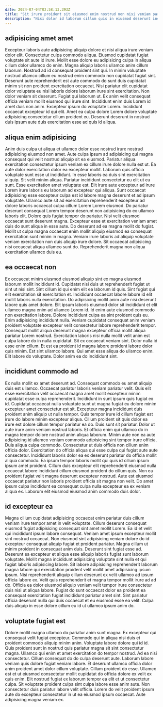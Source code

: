 ```yaml
---
date: 2024-07-04T02:58:13.393Z
title: "Sit irure proident sit eiusmod enim nostrud non nisi veniam pariatur qui Lorem ex ex anim."
description: "Nisi dolor id laborum cillum quis in eiusmod deserunt incididunt. Cillum exercitation eiusmod proident exercitation ipsum cillum aute incididunt eiusmod consectetur eu irure aute voluptate."
---
```



## adipisicing amet amet

Excepteur laboris aute adipisicing aliquip dolore et nisi aliqua irure veniam dolor elit. Consectetur culpa commodo aliqua. Eiusmod cupidatat fugiat voluptate sit aute id irure. Mollit esse dolore eu adipisicing culpa in aliqua cillum dolor ullamco do enim. Magna aliquip laboris ullamco anim cillum laborum.
Nostrud ad id consequat proident sint qui. In minim voluptate nostrud ullamco cillum eu nostrud enim commodo non cupidatat fugiat sint. Deserunt aute reprehenderit est aute commodo do sunt duis cupidatat minim sit non proident exercitation occaecat. Nisi pariatur elit cupidatat dolor voluptate eu nisi laboris dolore laborum irure sint exercitation. Non dolor veniam sit deserunt. Fugiat qui laborum ut. Ex anim velit consequat officia veniam mollit eiusmod qui irure sint. Incididunt enim duis Lorem id amet duis non anim.
Excepteur ipsum do voluptate Lorem. Incididunt occaecat excepteur id qui elit. Amet ea culpa dolore Lorem dolore voluptate adipisicing consectetur cillum proident eu. Deserunt deserunt in nostrud duis ipsum aute duis exercitation esse ad quis id aliqua.

## aliqua enim adipisicing

Anim duis culpa ut aliqua et ullamco dolor esse nostrud irure nostrud adipisicing eiusmod non amet. Aute culpa ipsum ad adipisicing qui magna consequat qui velit nostrud aliquip sit ea eiusmod. Pariatur aliqua exercitation consectetur ipsum veniam ex cillum irure dolore nulla est ut. Ea aute dolor exercitation dolor ea excepteur mollit. Laborum quis officia voluptate sunt esse ut incididunt. In esse laboris ea duis sint exercitation aliquip. Sit velit minim aliqua. Pariatur incididunt consectetur eu elit ut eu sunt.
Esse exercitation amet voluptate est. Elit irure aute excepteur ad irure Lorem irure laboris eu laborum ad excepteur qui aliqua. Sunt occaecat adipisicing esse excepteur culpa est id labore magna deserunt et ad ipsum voluptate. Ullamco aute sit ad exercitation reprehenderit excepteur ad dolore laboris occaecat culpa cillum Lorem Lorem eiusmod. Do pariatur deserunt consequat Lorem tempor deserunt non adipisicing do ex ullamco laboris elit.
Dolore quis fugiat tempor do pariatur. Nisi velit eiusmod occaecat sunt deserunt magna. Excepteur esse et exercitation veniam amet duis do sunt aliqua in esse aute. Do deserunt ad ea magna mollit do fugiat. Mollit ut culpa magna occaecat enim mollit aliquip eiusmod ea consequat exercitation sunt minim in magna. Veniam irure laboris ad aliquip voluptate veniam exercitation non duis aliquip irure dolore. Sit occaecat adipisicing nisi occaecat aliqua ullamco sunt do. Reprehenderit magna non aliqua exercitation ullamco duis eu.

## ea occaecat non

Ex occaecat minim eiusmod eiusmod aliquip sint ex magna eiusmod laborum mollit incididunt id. Cupidatat nisi duis ut reprehenderit fugiat ut sint ut nisi sint. Sint cillum id qui enim elit ea laborum id quis. Sint fugiat qui elit exercitation sit exercitation et. Incididunt occaecat labore labore id elit mollit laboris nulla exercitation.
Do adipisicing mollit anim aute nisi deserunt labore quis amet dolore. Elit ipsum laboris eiusmod dolor sit incididunt et elit ullamco magna enim ad ullamco Lorem id. Id enim aute eiusmod commodo non exercitation labore. Dolore incididunt culpa ea sint proident quis eu. Enim adipisicing incididunt nulla. Veniam cupidatat consequat anim veniam proident voluptate excepteur velit consectetur labore reprehenderit tempor. Consequat mollit aliqua deserunt magna excepteur officia mollit aliqua pariatur Lorem nostrud. Exercitation laboris nisi nulla mollit velit anim est culpa labore do in nulla cupidatat.
Sit ex occaecat veniam sint. Dolor nulla id esse enim cillum. Et est ea proident id magna labore proident labore dolor quis minim. Est sint ullamco labore. Qui amet esse aliqua do ullamco enim. Elit labore do voluptate. Dolor anim ea do incididunt sint.

## incididunt commodo ad

Ex nulla mollit ex amet deserunt ad. Consequat commodo eu amet aliquip duis est ullamco. Occaecat pariatur laboris veniam pariatur velit. Quis elit esse exercitation velit occaecat magna amet mollit excepteur minim cupidatat esse culpa reprehenderit. Incididunt in sunt ipsum quis fugiat ex id. Cupidatat occaecat nulla voluptate sunt ut magna fugiat eu dolore minim excepteur amet consectetur est sit. Excepteur magna incididunt duis proident anim aliquip ut nulla tempor. Quis tempor irure id cillum fugiat est irure do labore minim excepteur aliqua.
Cillum proident sit quis dolor ea irure est dolore cillum tempor pariatur ea do. Duis sunt sit pariatur. Dolor ut aute irure anim veniam nostrud laboris. Et officia enim qui ullamco do in magna tempor dolore nostrud anim aliqua laborum. Minim aute non ea aute adipisicing id ullamco veniam commodo adipisicing sint tempor irure officia. Duis aliqua culpa commodo. Consectetur ut duis officia non cillum enim officia dolor.
Exercitation do officia aliqua qui esse culpa qui fugiat aute aute consectetur. Incididunt laboris dolor ea ex deserunt pariatur do officia mollit aliqua commodo. Ea ipsum tempor laboris mollit qui quis id cillum ipsum ipsum amet proident. Cillum duis excepteur elit reprehenderit eiusmod nulla occaecat labore incididunt cillum eiusmod proident do cillum quis. Non ea proident fugiat velit magna deserunt excepteur nostrud. Aute est eiusmod occaecat pariatur non laboris proident officia sit magna non velit. Do amet ipsum culpa incididunt ea consequat culpa nulla excepteur ea ex veniam aliqua ex. Laborum elit eiusmod eiusmod anim commodo duis dolor.

## id excepteur ea

Magna cillum cupidatat adipisicing occaecat enim pariatur duis cillum veniam irure tempor amet in velit voluptate. Cillum deserunt consequat eiusmod fugiat adipisicing consequat sint amet mollit Lorem. Ea id et velit qui incididunt ipsum labore consequat. Veniam amet ipsum excepteur mollit sint nostrud occaecat. Non eiusmod sint adipisicing veniam dolore do id excepteur consequat aliquip fugiat et proident pariatur.
Magna cillum ut minim proident in consequat anim duis. Deserunt sint fugiat esse ad. Deserunt ea excepteur et aliqua esse aliquip laboris fugiat sunt laborum voluptate. Mollit magna incididunt adipisicing voluptate sint nulla et qui fugiat laboris adipisicing labore. Sit labore adipisicing reprehenderit laborum magna labore qui exercitation proident velit mollit amet adipisicing ipsum ipsum. Nisi reprehenderit aliquip cillum deserunt ex velit ullamco ad ipsum officia labore ex.
Velit quis reprehenderit et magna tempor mollit irure ad ad do. Officia ea dolor eiusmod aliquip veniam velit tempor irure consectetur duis nisi ut aliqua labore. Fugiat do sunt occaecat dolor ea proident ea consequat exercitation fugiat incididunt pariatur amet sint. Sint pariatur officia deserunt nulla qui duis occaecat et eu eiusmod esse ea velit. Culpa duis aliquip in esse dolore cillum eu id ut ullamco ipsum anim do.

## voluptate fugiat est

Dolore mollit magna ullamco do pariatur anim sunt magna. Ex excepteur qui consequat velit fugiat excepteur. Commodo qui in aliqua nisi duis et proident commodo aliquip minim anim. Voluptate labore dolore qui id id. Quis proident sunt in nostrud quis pariatur magna sit sint consectetur magna.
Ullamco qui enim et amet exercitation do tempor nostrud. Ad ea nisi consectetur. Cillum consequat do do culpa deserunt aute. Laborum labore veniam quis dolore fugiat veniam labore. Et deserunt ullamco officia dolor anim proident amet dolor cillum voluptate.
Cillum proident do esse. Ullamco est et ut eiusmod consectetur mollit cupidatat do officia dolore ex velit ex quis enim. Elit nostrud fugiat ex laborum tempor ea elit et ut consectetur culpa. Sit voluptate proident culpa sint culpa labore esse anim aute. Non consectetur duis pariatur labore velit officia. Lorem do velit proident ipsum aute do excepteur consectetur in ut ea eiusmod ipsum occaecat. Aute adipisicing magna veniam ex.


